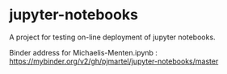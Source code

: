 # jupyter-notebooks
A project for testing on-line deployment of jupyter notebooks.

Binder address for Michaelis-Menten.ipynb :
https://mybinder.org/v2/gh/pjmartel/jupyter-notebooks/master

